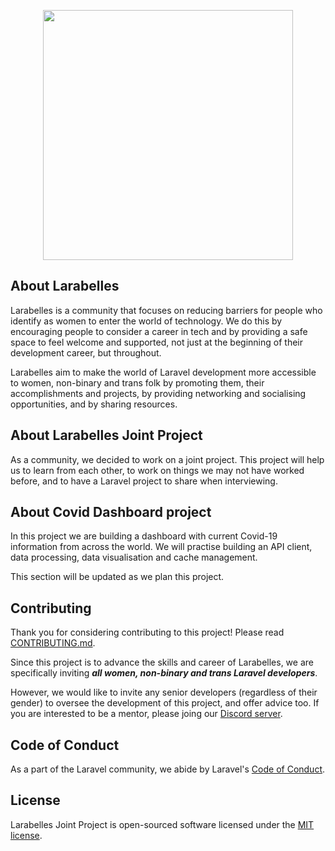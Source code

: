 <p align="center"><a href="https://larabelles.com" target="_blank"><img src="resources/assets/larabelles-logo.svg" width="400"></a></p>

## About Larabelles

Larabelles is a community that focuses on reducing barriers for people who identify as women to enter the world of technology. We do this by encouraging people to consider a career in tech and by providing a safe space to feel welcome and supported, not just at the beginning of their development career, but throughout.

Larabelles aim to make the world of Laravel development more accessible to women, non-binary and trans folk by promoting them, their accomplishments and projects, by providing networking and socialising opportunities, and by sharing resources.

## About Larabelles Joint Project

As a community, we decided to work on a joint project. This project will help us to learn from each other, to work on things we may not have worked before, and to have a Laravel project to share when interviewing.

## About Covid Dashboard project

In this project we are building a dashboard with current Covid-19 information from across the world. We will practise building an API client, data processing, data visualisation and cache management.

This section will be updated as we plan this project.

## Contributing

Thank you for considering contributing to this project! Please read [CONTRIBUTING.md](CONTRIBUTING.md).

Since this project is to advance the skills and career of Larabelles, we are specifically inviting ***all women, non-binary and trans Laravel developers***.

However, we would like to invite any senior developers (regardless of their gender) to oversee the development of this project, and offer advice too. If you are interested to be a mentor, please joing our [Discord server](https://discord.gg/cpZQXFes).

## Code of Conduct

As a part of the Laravel community, we abide by Laravel's [Code of Conduct](https://laravel.com/docs/contributions#code-of-conduct).


## License

Larabelles Joint Project  is open-sourced software licensed under the [MIT license](https://opensource.org/licenses/MIT).
